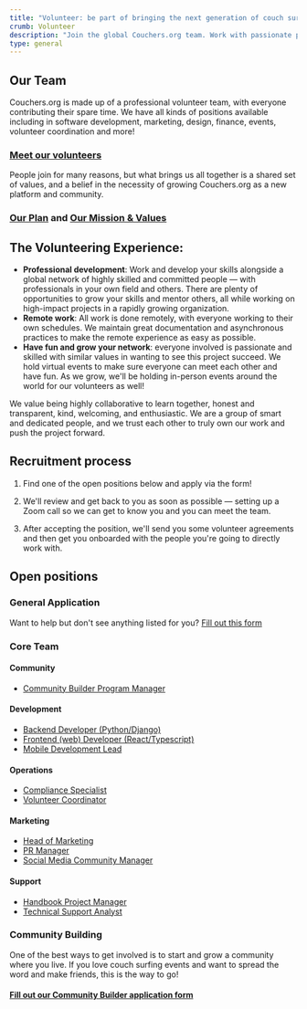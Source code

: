 ```yaml
---
title: "Volunteer: be part of bringing the next generation of couch surfing to life"
crumb: Volunteer
description: "Join the global Couchers.org team. Work with passionate professionals and make a huge impact on improving the couch surfing community."
type: general
---
```


## Our Team

Couchers.org is made up of a professional volunteer team, with everyone contributing their spare time. We have all kinds of positions available including in software development, marketing, design, finance, events, volunteer coordination and more!

### [Meet our volunteers](/team)

People join for many reasons, but what brings us all together is a shared set of values, and a belief in the necessity of growing Couchers.org as a new platform and community.

### [Our Plan](/plan) and [Our Mission & Values](/mission)

## The Volunteering Experience:

- **Professional development**: Work and develop your skills alongside a global network of highly skilled and committed people — with professionals in your own field and others. There are plenty of opportunities to grow your skills and mentor others, all while working on high-impact projects in a rapidly growing organization.
- **Remote work**: All work is done remotely, with everyone working to their own schedules. We maintain great documentation and asynchronous practices to make the remote experience as easy as possible.
- **Have fun and grow your network**: everyone involved is passionate and skilled with similar values in wanting to see this project succeed. We hold virtual events to make sure everyone can meet each other and have fun. As we grow, we'll be holding in-person events around the world for our volunteers as well!

We value being highly collaborative to learn together, honest and transparent, kind, welcoming, and enthusiastic. We are a group of smart and dedicated people, and we trust each other to truly own our work and push the project forward.

## Recruitment process

1. Find one of the open positions below and apply via the form!

2. We'll review and get back to you as soon as possible — setting up a Zoom call so we can get to know you and you can meet the team.

3. After accepting the position, we'll send you some volunteer agreements and then get you onboarded with the people you're going to directly work with.

## Open positions

### General Application

Want to help but don't see anything listed for you? [Fill out this form](/volunteer/form)

### Core Team

#### Community

- [Community Builder Program Manager](/volunteer/community-builder-program-manager)

#### Development

- [Backend Developer (Python/Django)](/volunteer/backend-developer)
- [Frontend (web) Developer (React/Typescript)](/volunteer/frontend-developer)
- [Mobile Development Lead](/volunteer/mobile-development-lead)

#### Operations

- [Compliance Specialist](/volunteer/compliance-specialist)
- [Volunteer Coordinator](/volunteer/volunteer-coordinator)

#### Marketing

- [Head of Marketing](/volunteer/head-of-marketing)
- [PR Manager](/volunteer/pr-manager)
- [Social Media Community Manager](/volunteer/social-media-community-manager)

#### Support

- [Handbook Project Manager](/volunteer/handbook-project-manager)
- [Technical Support Analyst](/volunteer/technical-support-analyst)

### Community Building

One of the best ways to get involved is to start and grow a community where you live. If you love couch surfing events and want to spread the word and make friends, this is the way to go!

#### [Fill out our Community Builder application form](/community-builder-form)
